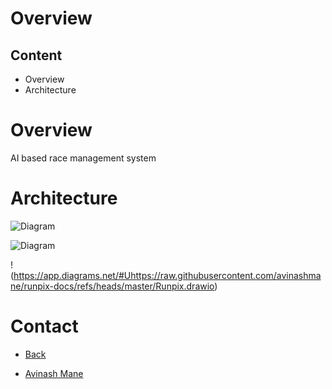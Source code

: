 # Overview

## Content

* Overview
* Architecture

# Overview

AI based race management system

# Architecture

![Diagram](http://avinashmane.github.io/cloud-image.png)

![Diagram](http://jgraph.github.io/drawio-github/diagram.png)

!(https://app.diagrams.net/#Uhttps://raw.githubusercontent.com/avinashmane/runpix-docs/refs/heads/master/Runpix.drawio)

# Contact

* [Back](runpix-docs/)

* [Avinash Mane](https://avinashmane.github.io/)
